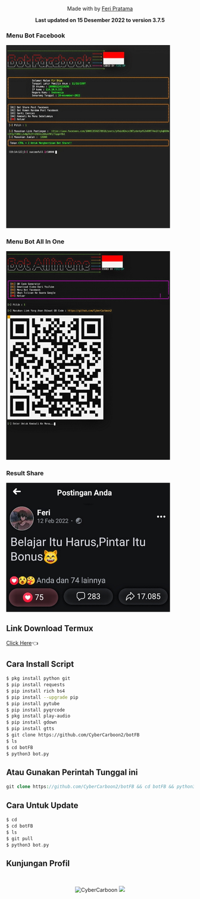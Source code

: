 <p align="center">
  Made with  by <a href="https://github.com/CyberCarboon2">Feri Pratama</a>
</p>
<p align="center">
 <b>Last updated on 15 Desember 2022 to version 3.7.5</b>


### Menu Bot Facebook
 <img src="https://github.com/CyberCarboon2/FileServer/blob/main/BotFacebook.jpg" width="440" title="Menu" alt="Menu">
</p>

### Menu Bot All In One 
 <img src="https://github.com/CyberCarboon2/FileServer/blob/main/BotAllInOne.jpg" width="440" title="menu" alt="BotAllInOne">

### Result Share
 <img src="https://github.com/CyberCarboon/botFB/blob/main/hasil.jpg" width="440" title="Hasil" alt="Hasil">
</p>

## Link Download Termux
[Click Here](https://f-droid.org/repo/com.termux_118.apk)👈
## Cara Install Script
```bash
$ pkg install python git
$ pip install requests
$ pip install rich bs4
$ pip install --upgrade pip
$ pip install pytube
$ pip install pyqrcode
$ pkg install play-audio
$ pip install gdown
$ pip install gtts
$ git clone https://github.com/CyberCarboon2/botFB
$ ls
$ cd botFB
$ python3 bot.py
```

## Atau Gunakan Perintah Tunggal ini
```php
git clone https://github.com/CyberCarboon2/botFB && cd botFB && python3 bot.py
```

## Cara Untuk Update 
```php
$ cd
$ cd botFB
$ ls
$ git pull
$ python3 bot.py
```
## Kunjungan Profil
<br><p align='center'><img src="https://komarev.com/ghpvc/?username=CyberCarboon2&label=Total%20Profile%20Visitor&color=071A2C&style=for-the-badge" alt="CyberCarboon" />
<a href="https://api.daily.dev/get?r=CyberCarboon2"><img src="https://opencollective.com/vuejs/contributors.svg?width=900" /></a>
<p align='center'><a href="https://api.daily.dev/get?r=CyberCarboon2">
<p align="center">
